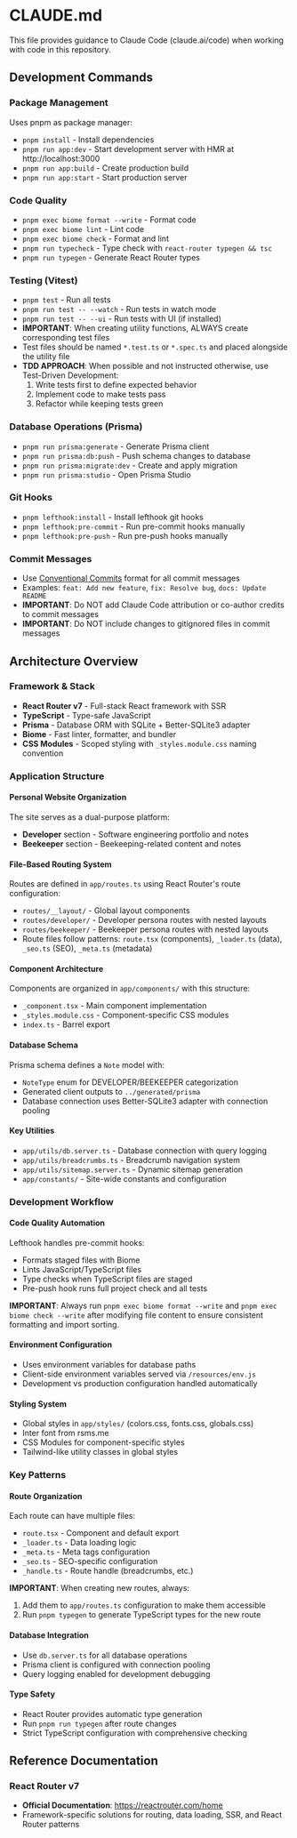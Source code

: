 # CLAUDE.md

This file provides guidance to Claude Code (claude.ai/code) when working with code in this repository.

## Development Commands

### Package Management
Uses pnpm as package manager:
- `pnpm install` - Install dependencies
- `pnpm run app:dev` - Start development server with HMR at http://localhost:3000
- `pnpm run app:build` - Create production build
- `pnpm run app:start` - Start production server

### Code Quality
- `pnpm exec biome format --write` - Format code
- `pnpm exec biome lint` - Lint code
- `pnpm exec biome check` - Format and lint
- `pnpm run typecheck` - Type check with `react-router typegen && tsc`
- `pnpm run typegen` - Generate React Router types

### Testing (Vitest)
- `pnpm test` - Run all tests
- `pnpm run test -- --watch` - Run tests in watch mode
- `pnpm run test -- --ui` - Run tests with UI (if installed)
- **IMPORTANT**: When creating utility functions, ALWAYS create corresponding test files
- Test files should be named `*.test.ts` or `*.spec.ts` and placed alongside the utility file
- **TDD APPROACH**: When possible and not instructed otherwise, use Test-Driven Development:
  1. Write tests first to define expected behavior
  2. Implement code to make tests pass
  3. Refactor while keeping tests green

### Database Operations (Prisma)
- `pnpm run prisma:generate` - Generate Prisma client
- `pnpm run prisma:db:push` - Push schema changes to database
- `pnpm run prisma:migrate:dev` - Create and apply migration
- `pnpm run prisma:studio` - Open Prisma Studio

### Git Hooks
- `pnpm lefthook:install` - Install lefthook git hooks
- `pnpm lefthook:pre-commit` - Run pre-commit hooks manually  
- `pnpm lefthook:pre-push` - Run pre-push hooks manually

### Commit Messages
- Use [Conventional Commits](https://www.conventionalcommits.org/) format for all commit messages
- Examples: `feat: Add new feature`, `fix: Resolve bug`, `docs: Update README`
- **IMPORTANT**: Do NOT add Claude Code attribution or co-author credits to commit messages
- **IMPORTANT**: Do NOT include changes to gitignored files in commit messages

## Architecture Overview

### Framework & Stack
- **React Router v7** - Full-stack React framework with SSR
- **TypeScript** - Type-safe JavaScript
- **Prisma** - Database ORM with SQLite + Better-SQLite3 adapter
- **Biome** - Fast linter, formatter, and bundler
- **CSS Modules** - Scoped styling with `_styles.module.css` naming convention

### Application Structure

#### Personal Website Organization
The site serves as a dual-purpose platform:
- **Developer** section - Software engineering portfolio and notes
- **Beekeeper** section - Beekeeping-related content and notes

#### File-Based Routing System
Routes are defined in `app/routes.ts` using React Router's route configuration:
- `routes/__layout/` - Global layout components
- `routes/developer/` - Developer persona routes with nested layouts
- `routes/beekeeper/` - Beekeeper persona routes with nested layouts
- Route files follow patterns: `route.tsx` (components), `_loader.ts` (data), `_seo.ts` (SEO), `_meta.ts` (metadata)

#### Component Architecture
Components are organized in `app/components/` with this structure:
- `_component.tsx` - Main component implementation
- `_styles.module.css` - Component-specific CSS modules
- `index.ts` - Barrel export

#### Database Schema
Prisma schema defines a `Note` model with:
- `NoteType` enum for DEVELOPER/BEEKEEPER categorization
- Generated client outputs to `../generated/prisma`
- Database connection uses Better-SQLite3 adapter with connection pooling

#### Key Utilities
- `app/utils/db.server.ts` - Database connection with query logging
- `app/utils/breadcrumbs.ts` - Breadcrumb navigation system
- `app/utils/sitemap.server.ts` - Dynamic sitemap generation
- `app/constants/` - Site-wide constants and configuration

### Development Workflow

#### Code Quality Automation
Lefthook handles pre-commit hooks:
- Formats staged files with Biome
- Lints JavaScript/TypeScript files
- Type checks when TypeScript files are staged
- Pre-push hook runs full project check and all tests

**IMPORTANT**: Always run `pnpm exec biome format --write` and `pnpm exec biome check --write` after modifying file content to ensure consistent formatting and import sorting.

#### Environment Configuration
- Uses environment variables for database paths
- Client-side environment variables served via `/resources/env.js`
- Development vs production configuration handled automatically

#### Styling System
- Global styles in `app/styles/` (colors.css, fonts.css, globals.css)
- Inter font from rsms.me
- CSS Modules for component-specific styles
- Tailwind-like utility classes in global styles

### Key Patterns

#### Route Organization
Each route can have multiple files:
- `route.tsx` - Component and default export
- `_loader.ts` - Data loading logic
- `_meta.ts` - Meta tags configuration
- `_seo.ts` - SEO-specific configuration
- `_handle.ts` - Route handle (breadcrumbs, etc.)

**IMPORTANT**: When creating new routes, always:
1. Add them to `app/routes.ts` configuration to make them accessible
2. Run `pnpm typegen` to generate TypeScript types for the new route

#### Database Integration
- Use `db.server.ts` for all database operations
- Prisma client is configured with connection pooling
- Query logging enabled for development debugging

#### Type Safety
- React Router provides automatic type generation
- Run `pnpm run typegen` after route changes
- Strict TypeScript configuration with comprehensive checking

## Reference Documentation

### React Router v7
- **Official Documentation**: https://reactrouter.com/home
- Framework-specific solutions for routing, data loading, SSR, and React Router patterns